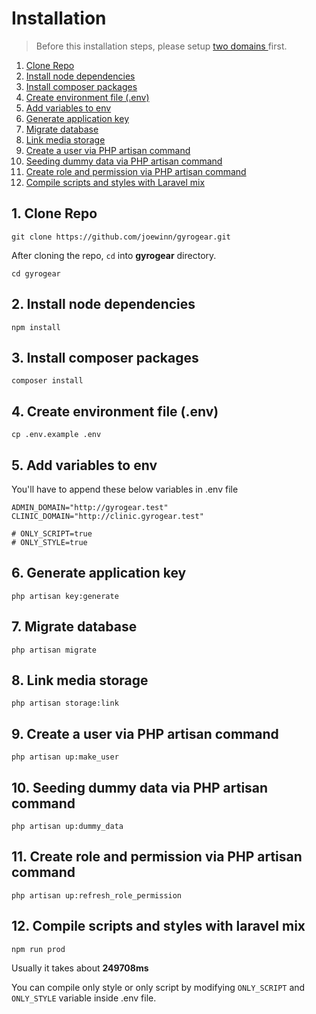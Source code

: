# Installation

> Before this installation steps, please setup [two domains ]()first.

1. [Clone Repo](installation.md#clone-repo)
2. [Install node dependencies](installation.md#2-install-node-dependencies)
3. [Install composer packages](installation.md#3-install-composer-packages)
4. [Create environment file \(.env\)](installation.md#4-create-environment-file-env)
5. [Add variables to env](installation.md#5-add-variables-to-env)
6. [Generate application key](installation.md#6-generate-application-key)
7. [Migrate database](installation.md#7-migrate-database)
8. [Link media storage](installation.md#8-link-media-storage) 
9. [Create a user via PHP artisan command](installation.md#9-create-a-user-via-php-artisan-command)
10. [Seeding dummy data via PHP artisan command](installation.md#10-seeding-dummy-data-via-php-artisan-command)
11. [Create role and permission via PHP artisan command](installation.md#11-create-role-and-permission-via-php-artisan-command)
12. [Compile scripts and styles with Laravel mix](installation.md#12-compile-scripts-and-styles-with-laravel-mix)

## 1. Clone Repo

```text
git clone https://github.com/joewinn/gyrogear.git
```

After cloning the repo, `cd` into **gyrogear** directory.

```text
cd gyrogear
```

## 2. Install node dependencies

```text
npm install
```

## 3. Install composer packages

```text
composer install
```

## 4. Create environment file \(.env\)

```text
cp .env.example .env
```

## 5. Add variables to env

You'll have to append these below variables in .env file

```text
ADMIN_DOMAIN="http://gyrogear.test"
CLINIC_DOMAIN="http://clinic.gyrogear.test"

# ONLY_SCRIPT=true
# ONLY_STYLE=true
```

## 6. Generate application key

```text
php artisan key:generate
```

## 7. Migrate database

```text
php artisan migrate
```

## 8. Link media storage 

```text
php artisan storage:link
```

## 9. Create a user via PHP artisan command

```text
php artisan up:make_user
```

## 10. Seeding dummy data via PHP artisan command

```text
php artisan up:dummy_data
```

## 11. Create role and permission via PHP artisan command

```text
php artisan up:refresh_role_permission
```

## 12. Compile scripts and styles with laravel mix

```text
npm run prod
```

Usually it takes about **249708ms**

You can compile only style or only script by modifying `ONLY_SCRIPT` and `ONLY_STYLE` variable inside .env file.

